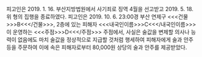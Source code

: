 피고인은 2019. 1. 16. 부산지방법원에서 사기죄로 징역 4월을 선고받고 2019. 5. 18. 위 형의 집행을 종료하였다.
피고인은 2019. 10. 6. 23:00경 부산 연제구 <<<건물>>>B<<</건물>>>, 2층에 있는 피해자 <<<내국인이름>>>C<<</내국인이름>>>이 운영하는 <<<주점>>>D<<</주점>>> 주점에서, 사실은 술값을 변제할 의사나 능력이 없음에도 마치 술값을 정상적으로 지급할 것처럼 행세하여 피해자에게 술과 안주 등을 주문하여 이에 속은 피해자로부터 80,000원 상당의 술과 안주를 제공받았다.